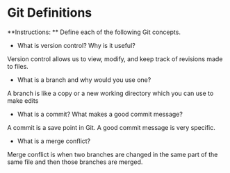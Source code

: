 # Git Definitions

**Instructions: ** Define each of the following Git concepts.

* What is version control?  Why is it useful?

Version control allows us to view, modify, and keep track of revisions made to files.

* What is a branch and why would you use one?

A branch is like a copy or a new working directory which you can use to make edits

* What is a commit? What makes a good commit message?

A commit is a save point in Git. A good commit message is very specific. 

* What is a merge conflict?

Merge conflict is when two branches are changed in the same part of the same file and then those branches are merged.